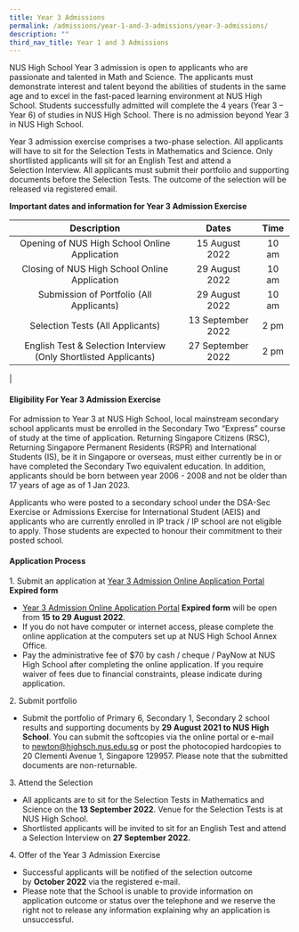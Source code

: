 ```yaml
---
title: Year 3 Admissions
permalink: /admissions/year-1-and-3-admissions/year-3-admissions/
description: ""
third_nav_title: Year 1 and 3 Admissions
---
```

NUS High School Year 3 admission is open to applicants who are passionate and talented in Math and Science. The applicants must demonstrate interest and talent beyond the abilities of students in the same age and to excel in the fast-paced learning environment at NUS High School. Students successfully admitted will complete the 4 years (Year 3 – Year 6) of studies in NUS High School. There is no admission beyond Year 3 in NUS High School.

Year 3 admission exercise comprises a two-phase selection. All applicants will have to sit for the Selection Tests in Mathematics and Science. Only shortlisted applicants will sit for an English Test and attend a Selection Interview. All applicants must submit their portfolio and supporting documents before the Selection Tests. The outcome of the selection will be released via registered email.

**Important dates and information for Year 3 Admission Exercise**

| Description | Dates | Time |
|:---:|:---:|:---:|
| Opening of NUS High School Online Application | 15 August 2022 | 10 am |
| Closing of NUS High School Online Application | 29 August 2022 | 10 am |
| Submission of Portfolio (All Applicants) | 29 August 2022 | 10 am |
| Selection Tests (All Applicants) | 13 September 2022 | 2 pm |
|  English Test & Selection Interview (Only Shortlisted Applicants) | 27 September 2022 |  2 pm |
|

#### **Eligibility For Year 3 Admission Exercise**
For admission to Year 3 at NUS High School, local mainstream secondary school applicants must be enrolled in the Secondary Two “Express” course of study at the time of application. Returning Singapore Citizens (RSC), Returning Singapore Permanent Residents (RSPR) and International Students (IS), be it in Singapore or overseas, must either currently be in or have completed the Secondary Two equivalent education. In addition, applicants should be born between year 2006 - 2008 and not be older than 17 years of age as of 1 Jan 2023.

Applicants who were posted to a secondary school under the DSA-Sec Exercise or Admissions Exercise for International Student (AEIS) and applicants who are currently enrolled in IP track / IP school are not eligible to apply. Those students are expected to honour their commitment to their posted school.

#### **Application Process**
1\. Submit an application at [Year 3 Admission Online Application Portal](https://form.gov.sg/61b07c1cfef0530013c85b9b) **Expired form**

*   [Year 3 Admission Online Application Portal](https://form.gov.sg/61b07c1cfef0530013c85b9b) **Expired form** will be open from **15** **to 29 August 2022**.
*   If you do not have computer or internet access, please complete the online application at the computers set up at NUS High School Annex Office.
*   Pay the administrative fee of $70 by cash / cheque / PayNow at NUS High School after completing the online application. If you require waiver of fees due to financial constraints, please indicate during application.

2\. Submit portfolio
*   Submit the portfolio of Primary 6, Secondary 1, Secondary 2 school results and supporting documents by **29 August 2021 to NUS High School**. You can submit the softcopies via the online portal or e-mail to newton@highsch.nus.edu.sg or post the photocopied hardcopies to 20 Clementi Avenue 1, Singapore 129957. Please note that the submitted documents are non-returnable.

3\. Attend the Selection
*   All applicants are to sit for the Selection Tests in Mathematics and Science on the **13 September 2022**. Venue for the Selection Tests is at NUS High School.
*   Shortlisted applicants will be invited to sit for an English Test and attend a Selection Interview on **27 September 2022.**

4\. Offer of the Year 3 Admission Exercise
*   Successful applicants will be notified of the selection outcome by **October 2022** via the registered e-mail.
*   Please note that the School is unable to provide information on application outcome or status over the telephone and we reserve the right not to release any information explaining why an application is unsuccessful.